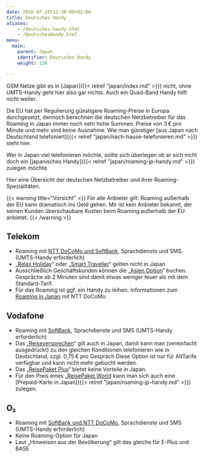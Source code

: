 ```yaml
---
date: 2016-07-19T12:30:00+02:00
title: Deutsches Handy
aliases:
    - /deutsches-handy.html
    - /DeutschesHandy.html
menu:
  main:
    parent: Japan
    identifier: Deutsches Handy
    weight: 120

---
```


GSM Netze gibt es in [Japan]({{< relref "japan/index.md" >}}) nicht, ohne UMTS-Handy geht hier also gar nichts. Auch ein Quad-Band Handy hilft nicht weiter.

Die EU hat per Regulierung günstigere Roaming-Preise in Europa durchgesetzt, dennoch berechnen die deutschen Netzbetreiber für das Roaming in Japan immer noch sehr hohe Summen. Preise von 3 € pro Minute und mehr sind keine Ausnahme. Wie man günstiger [aus Japan nach Deutschland telefoniert]({{< relref "japan/nach-hause-telefonieren.md" >}}) steht hier.

Wer in Japan viel telefonieren möchte, sollte sich überlegen ob er sich nicht doch ein [japanisches Handy]({{< relref "japan/roaming-jp-handy.md" >}}) zulegen möchte.

Hier eine Übersicht der deutschen Netzbetreiber und ihrer Roaming-Spezialitäten.

{{< warning title="Vorsicht" >}}
Für alle Anbieter gilt: Roaming außerhalb der EU kann dramatisch ins Geld gehen. Mir ist kein Anbieter bekannt, der seinen Kunden überschaubare Kosten beim Roaming außerhalb der EU anbietet.
{{< /warning >}}

## Telekom

* Roaming mit [NTT DoCoMo und SoftBank](https://www.t-mobile.de/roaming/0,25096,25649-_,00.html), Sprachdienste und SMS.
(UMTS-Handy erforderlich)
* „[Relax Holiday](https://www.t-mobile.de/relaxholiday/0,10884,15890-_,00.html)“ oder „[Smart Traveller](https://www.t-mobile.de/roaming/0,16674,20711-_,00.html)“ gelten nicht in Japan
* Ausschließlich Geschäftskunden können die „[Asien Option](https://www.t-mobile.de/business/asien-option/0,20315,23506-_,00.html)“ buchen. Gespräche ab 2 Minuten sind damit etwas weniger teuer als mit dem Standard-Tarif.
* Für das Roaming ist ggf. ein Handy zu leihen.
Informationen zum [Roaming in Japan](https://www.nttdocomo.co.jp/english/support/procedure/rental/) mit NTT DoCoMo.

## Vodafone

* Roaming mit [SoftBank](http://www.vodafone.de/privat/service/roaming-laenderuebersicht.html), Sprachdienste und SMS
(UMTS-Handy erforderlich)
* Das „[Reiseversprechen](http://www.vodafone.de/privat/service/roaming-reiseversprechen-mit-vertrag.html)“ gilt auch in Japan, damit kann man (vereinfacht ausgedrückt) zu den gleichen Konditionen telefonieren wie in Deutschland, zzgl. 0,75 € pro Gespräch
Diese Option ist nur für AltTarife verfügbar und kann nicht mehr gebucht werden.
* Das „[ReisePaket Plus](https://www.vodafone.de/privat/service/reisepaketplus.html)“ bietet keine Vorteile in Japan.
* Für den Preis eines „[ReisePaket World](https://www.vodafone.de/privat/service/reisepaket-world-woche.html) kann man sich auch eine [Prepaid-Karte in Japan]({{< relref "japan/roaming-jp-handy.md" >}}) zulegen.

## O₂

* Roaming mit [SoftBank und NTT DoCoMo](https://www.o2online.de/tarife/beratung-und-service/auslandstarife/wichtige-informationen/), Sprachdienste und SMS
(UMTS-Handy erforderlich)
* Keine Roaming-Option für Japan
* Laut „Hinweisen aus der Bevölkerung“ gilt das gleiche für E-Plus und BASE  
